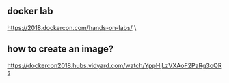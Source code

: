## docker lab 
https://2018.dockercon.com/hands-on-labs/ \

## how to create an image?
https://dockercon2018.hubs.vidyard.com/watch/YppHjLzVXAoF2PaRg3oQRs
